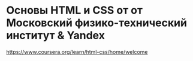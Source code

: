 # Основы HTML и CSS от от Московский физико-технический институт & Yandex

https://www.coursera.org/learn/html-css/home/welcome
